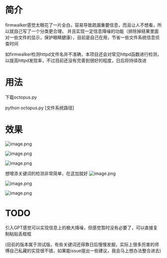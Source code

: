 
# 简介
firmwalker感觉太眼花了一片全白，容易导致疏漏重要信息，而且让人不想看，所以就自己写了一个分类更合理，
并且实现一定信息降噪的功能（排除掉结果里面对一些文件的显示，保护眼睛健康），目前是自己在用，节省一些文件系统信息侦查时间

如firmwalker检测httpd文件名并不准确，本项目还会对常见httpd函数进行检测，以提高httpd发现率，不过目前还没有完善到很好的程度，日后将持续改进

# 用法

下载octopus.py

python octopus.py [文件系统路径]


# 效果
![image.png](https://balloonblogsrcs.oss-cn-shanghai.aliyuncs.com/20250715170251.png)

![image.png](https://balloonblogsrcs.oss-cn-shanghai.aliyuncs.com/20250715170232.png)


![image.png](https://balloonblogsrcs.oss-cn-shanghai.aliyuncs.com/20250715165948.png)

想增添关键词的检测非常简单，在这加就好
![image.png](https://balloonblogsrcs.oss-cn-shanghai.aliyuncs.com/20250715170206.png)


![image.png](https://balloonblogsrcs.oss-cn-shanghai.aliyuncs.com/20250715170106.png)

![image.png](https://balloonblogsrcs.oss-cn-shanghai.aliyuncs.com/20250715170122.png)

# TODO
引入GPT感觉可以实现信息上的极大降噪，但感觉暂时没有必要了，可以直接复制粘贴丢框框

(目前的版本属于测试版，有些关键词还得靠日后慢慢发掘，实际上很多厉害的师傅自己私藏的实现很不错，如果能issue提出一些建议，我会马上想办法整合进去)

